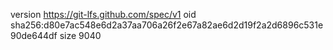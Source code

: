 version https://git-lfs.github.com/spec/v1
oid sha256:d80e7ac548e6d2a37aa706a26f2e67a82ae6d2d19f2a2d6896c531e90de644df
size 9040
